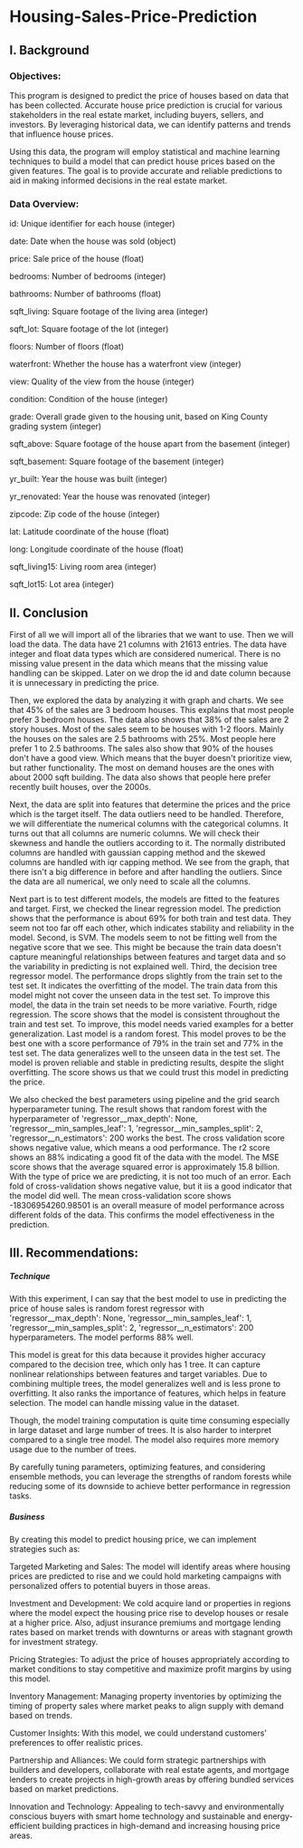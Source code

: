 # Housing-Sales-Price-Prediction

## I. Background
### Objectives:
This program is designed to predict the price of houses based on data that has been collected. Accurate house price prediction is crucial for various stakeholders in the real estate market, including buyers, sellers, and investors. By leveraging historical data, we can identify patterns and trends that influence house prices.

Using this data, the program will employ statistical and machine learning techniques to build a model that can predict house prices based on the given features. The goal is to provide accurate and reliable predictions to aid in making informed decisions in the real estate market.

### Data Overview:
id: Unique identifier for each house (integer)

date: Date when the house was sold (object)

price: Sale price of the house (float)

bedrooms: Number of bedrooms (integer)

bathrooms: Number of bathrooms (float)

sqft_living: Square footage of the living area (integer)

sqft_lot: Square footage of the lot (integer)

floors: Number of floors (float)

waterfront: Whether the house has a waterfront view (integer)

view: Quality of the view from the house (integer)

condition: Condition of the house (integer)

grade: Overall grade given to the housing unit, based on King County grading system (integer)

sqft_above: Square footage of the house apart from the basement (integer)

sqft_basement: Square footage of the basement (integer)

yr_built: Year the house was built (integer)

yr_renovated: Year the house was renovated (integer)

zipcode: Zip code of the house (integer)

lat: Latitude coordinate of the house (float)

long: Longitude coordinate of the house (float)

sqft_living15: Living room area (integer)

sqft_lot15: Lot area (integer)

## II. Conclusion
First of all we will import all of the libraries that we want to use. Then we will load the data. The data have 21 columns with 21613 entries. The data have integer and float data types which are considered numerical. There is no missing value present in the data which means that the missing value handling can be skipped. Later on we drop the id and date column because it is unnecessary in predicting the price.

Then, we explored the data by analyzing it with graph and charts. We see that 45% of the sales are 3 bedroom houses. This explains that most people prefer 3 bedroom houses. The data also shows that 38% of the sales are 2 story houses. Most of the sales seem to be houses with 1-2 floors. Mainly the houses on the sales are 2.5 bathrooms with 25%. Most people here prefer 1 to 2.5 bathrooms. The sales also show that 90% of the houses don't have a good view. Which means that the buyer doesn't prioritize view, but rather functionality. The most on demand houses are the ones with about 2000 sqft building. The data also shows that people here prefer recently built houses, over the 2000s.

Next, the data are split into features that determine the prices and the price which is the target itself. The data outliers need to be handled. Therefore, we will differentiate the numerical columns with the categorical columns. It turns out that all columns are numeric columns. We will check their skewness and handle the outliers according to it. The normally distributed columns are handled with gaussian capping method and the skewed columns are handled with iqr capping method. We see from the graph, that there isn't a big difference in before and after handling the outliers. Since the data are all numerical, we only need to scale all the columns.

Next part is to test different models, the models are fitted to the features and target. First, we checked the linear regression model. The prediction shows that the performance is about 69% for both train and test data. They seem not too far off each other, which indicates stability and reliability in the model. Second, is SVM. The models seem to not be fitting well from the negative score that we see. This might be because the train data doesn't capture meaningful relationships between features and target data and so the variability in predicting is not explained well. Third, the decision tree regressor model. The performance drops slightly from the train set to the test set. It indicates the overfitting of the model. The train data from this model might not cover the unseen data in the test set. To improve this model, the data in the train set needs to be more variative. Fourth, ridge regression. The score shows that the model is consistent throughout the train and test set. To improve, this model needs varied examples for a better generalization. Last model is a random forest. This model proves to be the best one with a score performance of 79% in the train set and 77% in the test set. The data generalizes well to the unseen data in the test set. The model is proven reliable and stable in predicting results, despite the slight overfitting. The score shows us that we could trust this model in predicting the price.

We also checked the best parameters using pipeline and the grid search hyperparameter tuning. The result shows that random forest with the hyperparameter of 'regressor__max_depth': None, 'regressor__min_samples_leaf': 1, 'regressor__min_samples_split': 2, 'regressor__n_estimators': 200 works the best. The cross validation score shows negative value, which means a ood performance. The r2 score shows an 88% indicating a good fit of the data with the model. The MSE score shows that the average squared error is approximately 15.8 billion. With the type of price we are predicting, it is not too much of an error. Each fold of cross-validation shows negative value, but it iis a good indicator that the model did well. The mean cross-validation score shows -18306954260.98501 is an overall measure of model performance across different folds of the data. This confirms the model effectiveness in the prediction.


## III. Recommendations:
##### Technique
With this experiment, I can say that the best model to use in predicting the price of house sales is random forest regressor with 'regressor__max_depth': None, 'regressor__min_samples_leaf': 1, 'regressor__min_samples_split': 2, 'regressor__n_estimators': 200 hyperparameters. The model performs 88% well.

This model is great for this data because it provides higher accuracy compared to the decision tree, which only has 1 tree. It can capture nonlinear relationships between features and target variables. Due to combining multiple trees, the model generalizes well and is less prone to overfitting. It also ranks the importance of features, which helps in feature selection. The model can handle missing value in the dataset.

Though, the model training computation is quite time consuming especially in large dataset and large number of trees. It is also harder to interpret compared to a single tree model. The model also requires more memory usage due to the number of trees.

By carefully tuning parameters, optimizing features, and considering ensemble methods, you can leverage the strengths of random forests while reducing some of its downside to achieve better performance in regression tasks.

##### Business
By creating this model to predict housing price, we can implement strategies such as:

Targeted Marketing and Sales: The model will identify areas where housing prices are predicted to rise and we could hold marketing campaigns with personalized offers to potential buyers in those areas.

Investment and Development: We cold acquire land or properties in regions where the model expect the housing price rise to develop houses or resale at a higher price. Also, adjust insurance premiums and mortgage lending rates based on market trends with downturns or areas with stagnant growth for investment strategy.

Pricing Strategies: To adjust the price of houses appropriately according to market conditions to stay competitive and maximize profit margins by using this model.

Inventory Management: Managing property inventories by optimizing the timing of property sales where market peaks to align supply with demand based on trends.

Customer Insights: With this model, we could understand customers' preferences to offer realistic prices.

Partnership and Alliances: We could form strategic partnerships with builders and developers, collaborate with real estate agents, and mortgage lenders to create projects in high-growth areas by offering bundled services based on market predictions.

Innovation and Technology: Appealing to tech-savvy and environmentally conscious buyers with smart home technology and sustainable and energy-efficient building practices in high-demand and increasing housing price areas.

